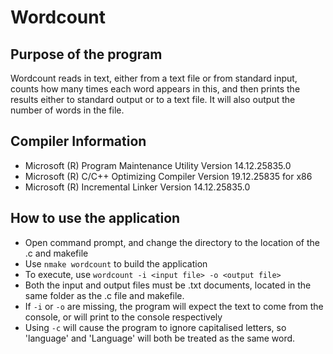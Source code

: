 # Wordcount

## Purpose of the program

Wordcount reads in text, either from a text file or from standard input, counts how many times each word appears in this, and then prints the results either to standard output or to a text file.  It will also output the number of words in the file.

## Compiler Information

- Microsoft (R) Program Maintenance Utility Version 14.12.25835.0
- Microsoft (R) C/C++ Optimizing Compiler Version 19.12.25835 for x86
- Microsoft (R) Incremental Linker Version 14.12.25835.0

## How to use the application

- Open command prompt, and change the directory to the location of the .c and makefile
- Use `nmake wordcount` to build the application
- To execute, use `wordcount -i <input file> -o <output file>`
- Both the input and output files must be .txt documents, located in the same folder as the .c file and makefile.
- If `-i` or `-o` are missing, the program will expect the text to come from the console, or will print to the console respectively
- Using `-c` will cause the program to ignore capitalised letters, so 'language' and 'Language' will both be treated as the same word.
